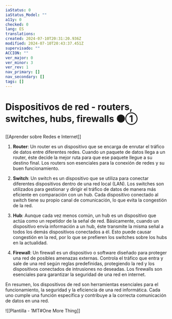 ```yaml
---
iaStatus: 0
iaStatus_Model: ""
a11y: 0
checked: 0
lang: ES
translations: 
created: 2024-07-10T20:31:20.936Z
modified: 2024-07-10T20:43:37.451Z
supervisado: ""
ACCION: ""
ver_major: 0
ver_minor: 3
ver_rev: 1
nav_primary: []
nav_secondary: []
tags: []
---
```

# Dispositivos de red -  routers, switches, hubs, firewalls ⚫①

[[Aprender sobre Redes e Internet]]


1. **Router**: Un router es un dispositivo que se encarga de enrutar el tráfico de datos entre diferentes redes. Cuando un paquete de datos llega a un router, éste decide la mejor ruta para que ese paquete llegue a su destino final. Los routers son esenciales para la conexión de redes y su buen funcionamiento.

2. **Switch**: Un switch es un dispositivo que se utiliza para conectar diferentes dispositivos dentro de una red local (LAN). Los switches son utilizados para gestionar y dirigir el tráfico de datos de manera más eficiente en comparación con un hub. Cada dispositivo conectado al switch tiene su propio canal de comunicación, lo que evita la congestión de la red.

3. **Hub**: Aunque cada vez menos común, un hub es un dispositivo que actúa como un repetidor de la señal de red. Básicamente, cuando un dispositivo envía información a un hub, éste transmite la misma señal a todos los demás dispositivos conectados a él. Esto puede causar congestión en la red, por lo que se prefieren los switches sobre los hubs en la actualidad.

4. **Firewall**: Un firewall es un dispositivo o software diseñado para proteger una red de posibles amenazas externas. Controla el tráfico que entra y sale de una red según reglas predefinidas, protegiendo la red y los dispositivos conectados de intrusiones no deseadas. Los firewalls son esenciales para garantizar la seguridad de una red en internet.

En resumen, los dispositivos de red son herramientas esenciales para el funcionamiento, la seguridad y la eficiencia de una red informática. Cada uno cumple una función específica y contribuye a la correcta comunicación de datos en una red.

![[Plantilla - 1MT#One More Thing]]

